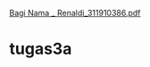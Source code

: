 [Bagi Nama _ Renaldi_311910386.pdf](https://github.com/cyber465/tugas3a/files/6398331/Bagi.Nama._.Renaldi_311910386.pdf)
# tugas3a
